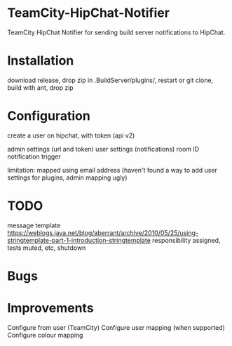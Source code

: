 TeamCity-HipChat-Notifier
=========================

TeamCity HipChat Notifier for sending build server notifications to HipChat.

# Installation

download release, drop zip in .BuildServer/plugins/, restart
or git clone, build with ant, drop zip

# Configuration

create a user on hipchat, with token (api v2)

admin settings (url and token)
user settings (notifications)
room ID
notification trigger

limitation: mapped using email address (haven't found a way to add user settings for plugins, admin mapping ugly)

# TODO
message template
https://weblogs.java.net/blog/aberrant/archive/2010/05/25/using-stringtemplate-part-1-introduction-stringtemplate
responsibility assigned, tests muted, etc, shutdown

# Bugs


# Improvements
Configure from user (TeamCity)
Configure user mapping (when supported)
Configure colour mapping
